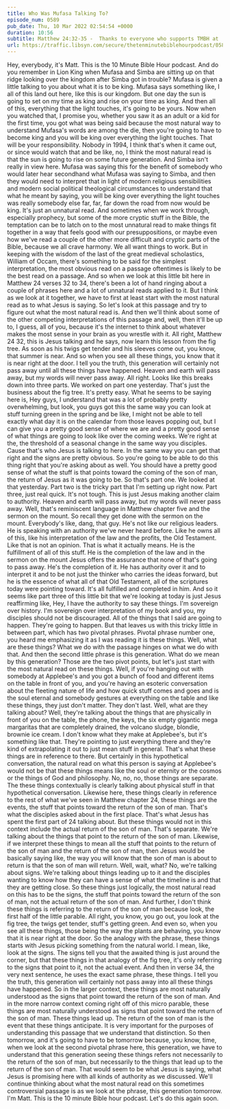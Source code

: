 ```yaml
---
title: Who Was Mufasa Talking To?
episode_num: 0589
pub_date: Thu, 10 Mar 2022 02:54:54 +0000
duration: 10:56
subtitle: Matthew 24:32-35 -  Thanks to everyone who supports TMBH at  You're the reason we can all do this together!  Music written and performed by .
url: https://traffic.libsyn.com/secure/thetenminutebiblehourpodcast/0589_-_Who_Was_Mufasa_Talking_To.mp3
---
```


 Hey, everybody, it's Matt. This is the 10 Minute Bible Hour podcast. And do you remember in Lion King when Mufasa and Simba are sitting up on that ridge looking over the kingdom after Simba got in trouble? Mufasa is given a little talking to you about what it is to be king. Mufasa says something like, I all of this land out here, like this is our kingdom. But one day the sun is going to set on my time as king and rise on your time as king. And then all of this, everything that the light touches, it's going to be yours. Now when you watched that, I promise you, whether you saw it as an adult or a kid for the first time, you got what was being said because the most natural way to understand Mufasa's words are among the die, then you're going to have to become king and you will be king over everything the light touches. That will be your responsibility. Nobody in 1994, I think that's when it came out, or since would watch that and be like, no, I think the most natural read is that the sun is going to rise on some future generation. And Simba isn't really in view here. Mufasa was saying this for the benefit of somebody who would later hear secondhand what Mufasa was saying to Simba, and then they would need to interpret that in light of modern religious sensibilities and modern social political theological circumstances to understand that what he meant by saying, you will be king over everything the light touches was really somebody else far, far, far down the road from now would be king. It's just an unnatural read. And sometimes when we work through, especially prophecy, but some of the more cryptic stuff in the Bible, the temptation can be to latch on to the most unnatural read to make things fit together in a way that feels good with our presuppositions, or maybe even how we've read a couple of the other more difficult and cryptic parts of the Bible, because we all crave harmony. We all want things to work. But in keeping with the wisdom of the last of the great medieval scholastics, William of Occam, there's something to be said for the simplest interpretation, the most obvious read on a passage oftentimes is likely to be the best read on a passage. And so when we look at this little bit here in Matthew 24 verses 32 to 34, there's been a lot of hand ringing about a couple of phrases here and a lot of unnatural reads applied to it. But I think as we look at it together, we have to first at least start with the most natural read as to what Jesus is saying. So let's look at this passage and try to figure out what the most natural read is. And then we'll think about some of the other competing interpretations of this passage and, well, then it'll be up to, I guess, all of you, because it's the internet to think about whatever makes the most sense in your brain as you wrestle with it. All right, Matthew 24 32, this is Jesus talking and he says, now learn this lesson from the fig tree. As soon as his twigs get tender and his sleeves come out, you know, that summer is near. And so when you see all these things, you know that it is near right at the door. I tell you the truth, this generation will certainly not pass away until all these things have happened. Heaven and earth will pass away, but my words will never pass away. All right. Looks like this breaks down into three parts. We worked on part one yesterday. That's just the business about the fig tree. It's pretty easy. What he seems to be saying here is, Hey guys, I understand that was a lot of probably pretty overwhelming, but look, you guys got this the same way you can look at stuff turning green in the spring and be like, I might not be able to tell exactly what day it is on the calendar from those leaves popping out, but I can give you a pretty good sense of where we are and a pretty good sense of what things are going to look like over the coming weeks. We're right at the, the threshold of a seasonal change in the same way you disciples. Cause that's who Jesus is talking to here. In the same way you can get that right and the signs are pretty obvious. So you're going to be able to do this thing right that you're asking about as well. You should have a pretty good sense of what the stuff is that points toward the coming of the son of man, the return of Jesus as it was going to be. So that's part one. We looked at that yesterday. Part two is the tricky part that I'm setting up right now. Part three, just real quick. It's not tough. This is just Jesus making another claim to authority. Heaven and earth will pass away, but my words will never pass away. Well, that's reminiscent language in Matthew chapter five and the sermon on the mount. So recall they get done with the sermon on the mount. Everybody's like, dang, that guy. He's not like our religious leaders. He is speaking with an authority we've never heard before. Like he owns all of this, like his interpretation of the law and the profits, the Old Testament. Like that is not an opinion. That is what it actually means. He is the fulfillment of all of this stuff. He is the completion of the law and in the sermon on the mount Jesus offers the assurance that none of that's going to pass away. He's the completion of it. He has authority over it and to interpret it and to be not just the thinker who carries the ideas forward, but he is the essence of what all of that Old Testament, all of the scriptures today were pointing toward. It's all fulfilled and completed in him. And so it seems like part three of this little bit that we're looking at today is just Jesus reaffirming like, Hey, I have the authority to say these things. I'm sovereign over history. I'm sovereign over interpretation of my book and you, my disciples should not be discouraged. All of the things that I said are going to happen. They're going to happen. But that leaves us with this tricky little in between part, which has two pivotal phrases. Pivotal phrase number one, you heard me emphasizing it as I was reading it is these things. Well, what are these things? What we do with the passage hinges on what we do with that. And then the second little phrase is this generation. What do we mean by this generation? Those are the two pivot points, but let's just start with the most natural read on these things. Well, if you're hanging out with somebody at Applebee's and you got a bunch of food and different items on the table in front of you, and you're having an esoteric conversation about the fleeting nature of life and how quick stuff comes and goes and is the soul eternal and somebody gestures at everything on the table and like these things, they just don't matter. They don't last. Well, what are they talking about? Well, they're talking about the things that are physically in front of you on the table, the phone, the keys, the six empty gigantic mega margaritas that are completely drained, the volcano sludge, blondie, brownie ice cream. I don't know what they make at Applebee's, but it's something like that. They're pointing to just everything there and they're kind of extrapolating it out to just mean stuff in general. That's what these things are in reference to there. But certainly in this hypothetical conversation, the natural read on what this person is saying at Applebee's would not be that these things means like the soul or eternity or the cosmos or the things of God and philosophy. No, no, no, those things are separate. The these things contextually is clearly talking about physical stuff in that hypothetical conversation. Likewise here, these things clearly in reference to the rest of what we've seen in Matthew chapter 24, these things are the events, the stuff that points toward the return of the son of man. That's what the disciples asked about in the first place. That's what Jesus has spent the first part of 24 talking about. But these things would not in this context include the actual return of the son of man. That's separate. We're talking about the things that point to the return of the son of man. Likewise, if we interpret these things to mean all the stuff that points to the return of the son of man and the return of the son of man, then Jesus would be basically saying like, the way you will know that the son of man is about to return is that the son of man will return. Well, wait, what? No, we're talking about signs. We're talking about things leading up to it and the disciples wanting to know how they can have a sense of what the timeline is and that they are getting close. So these things just logically, the most natural read on this has to be the signs, the stuff that points toward the return of the son of man, not the actual return of the son of man. And further, I don't think these things is referring to the return of the son of man because look, the first half of the little parable. All right, you know, you go out, you look at the fig tree, the twigs get tender, stuff's getting green. And even so, when you see all these things, those being the way the plants are behaving, you know that it is near right at the door. So the analogy with the phrase, these things starts with Jesus picking something from the natural world. I mean, like, look at the signs. The signs tell you that the awaited thing is just around the corner, but that these things in that analogy of the fig tree, it's only referring to the signs that point to it, not the actual event. And then in verse 34, the very next sentence, he uses the exact same phrase, these things. I tell you the truth, this generation will certainly not pass away into all these things have happened. So in the larger context, these things are most naturally understood as the signs that point toward the return of the son of man. And in the more narrow context coming right off of this micro parable, these things are most naturally understood as signs that point toward the return of the son of man. These things lead up. The return of the son of man is the event that these things anticipate. It is very important for the purposes of understanding this passage that we understand that distinction. So then tomorrow, and it's going to have to be tomorrow because, you know, time, when we look at the second pivotal phrase here, this generation, we have to understand that this generation seeing these things refers not necessarily to the return of the son of man, but necessarily to the things that lead up to the return of the son of man. That would seem to be what Jesus is saying, what Jesus is promising here with all kinds of authority as we discussed. We'll continue thinking about what the most natural read on this sometimes controversial passage is as we look at the phrase, this generation tomorrow. I'm Matt. This is the 10 minute Bible hour podcast. Let's do this again soon.